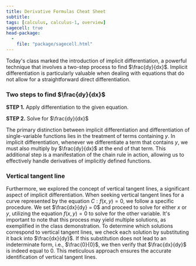 ```yaml
---
title: Derivative Formulas Cheat Sheet
subtitle: 
tags: [calculus, calculus-1, overview]
sagecell: true
head-package:
  -
    file: "package/sagecell.html"
---
```


Today's class marked the introduction of implicit differentiation, a powerful technique that involves a two-step process to find $\frac{dy}{dx}$. Implicit differentiation is particularly valuable when dealing with equations that do not allow for a straightforward direct differentiation.

### Two steps to find $\frac{dy}{dx}$

**STEP 1.** Apply differentiation to the given equation.

**STEP 2.** Solve for $\frac{dy}{dx}$

The primary distinction between implicit differentiation and differentiation of single-variable functions lies in the treatment of terms containing $y$. In implicit differentiation, whenever we differentiate a term that contains $y$, we must also multiply by $\frac{dy}{dx}$ at the end of that term. This additional step is a manifestation of the chain rule in action, allowing us to effectively handle derivatives of implicitly defined functions.

### Vertical tangent line

Furthermore, we explored the concept of vertical tangent lines, a significant aspect of implicit differentiation. When seeking vertical tangent lines for a curve represented by the equation $C: f(x,y) = 0$, we follow a specific procedure. We set $\frac{dx}{dy} = 0$ and proceed to solve for either $x$ or $y$, utilizing the equation $f(x,y) = 0$ to solve for the other variable. It's important to note that this process may yield multiple solutions, as exemplified in the class demonstration. To determine which solutions correspond to vertical tangent lines, we check each solution by substituting it back into $\frac{dx}{dy}$. If this substitution does not lead to an indeterminate form, i.e., $\frac{0}{0}$, we then verify that $\frac{dx}{dy}$ is indeed equal to $0$. This meticulous approach ensures the accurate identification of vertical tangent lines.